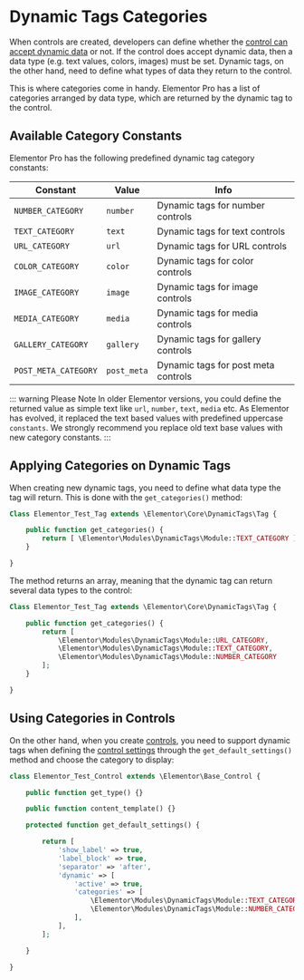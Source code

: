 # Dynamic Tags Categories

<Badge type="tip" vertical="top" text="Elementor Core" /> <Badge type="warning" vertical="top" text="Advanced" />

When controls are created, developers can define whether the [control can accept dynamic data](/controls/control-settings#dynamic-tags) or not. If the control does accept dynamic data, then a data type (e.g. text values, colors, images) must be set. Dynamic tags, on the other hand, need to define what types of data they return to the control.

This is where categories come in handy. Elementor Pro has a list of categories arranged by data type, which are returned by the dynamic tag to the control.

## Available Category Constants

Elementor Pro has the following predefined dynamic tag category constants:

| Constant             | Value       | Info                                 |
|----------------------|-------------|--------------------------------------|
| `NUMBER_CATEGORY`    | `number`    | Dynamic tags for number controls     |
| `TEXT_CATEGORY`      | `text`      | Dynamic tags for text controls       |
| `URL_CATEGORY`       | `url`       | Dynamic tags for URL controls        |
| `COLOR_CATEGORY`     | `color`     | Dynamic tags for color controls      |
| `IMAGE_CATEGORY`     | `image`     | Dynamic tags for image controls      |
| `MEDIA_CATEGORY`     | `media`     | Dynamic tags for media controls      |
| `GALLERY_CATEGORY`   | `gallery`   | Dynamic tags for gallery controls    |
| `POST_META_CATEGORY` | `post_meta` | Dynamic tags for post meta controls  |

::: warning Please Note
In older Elementor versions, you could define the returned value as simple text like `url`, `number`, `text`, `media` etc. As Elementor has evolved, it replaced the text based values with predefined uppercase `constants`. We strongly recommend you replace old text base values with new category constants.
:::

## Applying Categories on Dynamic Tags

When creating new dynamic tags, you need to define what data type the tag will return. This is done with the `get_categories()` method:

```php
Class Elementor_Test_Tag extends \Elementor\Core\DynamicTags\Tag {

	public function get_categories() {
		return [ \Elementor\Modules\DynamicTags\Module::TEXT_CATEGORY ];
	}

}
```

The method returns an array, meaning that the dynamic tag can return several data types to the control:

```php
Class Elementor_Test_Tag extends \Elementor\Core\DynamicTags\Tag {

	public function get_categories() {
		return [
			\Elementor\Modules\DynamicTags\Module::URL_CATEGORY,
			\Elementor\Modules\DynamicTags\Module::TEXT_CATEGORY,
			\Elementor\Modules\DynamicTags\Module::NUMBER_CATEGORY
		];
	}

}
```

## Using Categories in Controls

On the other hand, when you create [controls](/controls/), you need to support dynamic tags when defining the [control settings](/controls/control-settings) through the `get_default_settings()` method and choose the category to display:

```php {13-19}
class Elementor_Test_Control extends \Elementor\Base_Control {

	public function get_type() {}

	public function content_template() {}

	protected function get_default_settings() {

		return [
			'show_label' => true,
			'label_block' => true,
			'separator' => 'after',
			'dynamic' => [
				'active' => true,
				'categories' => [
					\Elementor\Modules\DynamicTags\Module::TEXT_CATEGORY,
					\Elementor\Modules\DynamicTags\Module::NUMBER_CATEGORY
				],
			],
		];

	}

}
```
